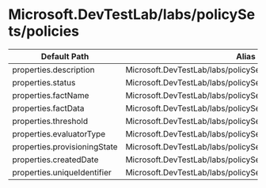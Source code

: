 # Microsoft.DevTestLab/labs/policySets/policies

| Default Path | Alias |
|---|---|
| properties.description | Microsoft.DevTestLab/labs/policySets/policies/description |
| properties.status | Microsoft.DevTestLab/labs/policySets/policies/status |
| properties.factName | Microsoft.DevTestLab/labs/policySets/policies/factName |
| properties.factData | Microsoft.DevTestLab/labs/policySets/policies/factData |
| properties.threshold | Microsoft.DevTestLab/labs/policySets/policies/threshold |
| properties.evaluatorType | Microsoft.DevTestLab/labs/policySets/policies/evaluatorType |
| properties.provisioningState | Microsoft.DevTestLab/labs/policySets/policies/provisioningState |
| properties.createdDate | Microsoft.DevTestLab/labs/policySets/policies/createdDate |
| properties.uniqueIdentifier | Microsoft.DevTestLab/labs/policySets/policies/uniqueIdentifier |

